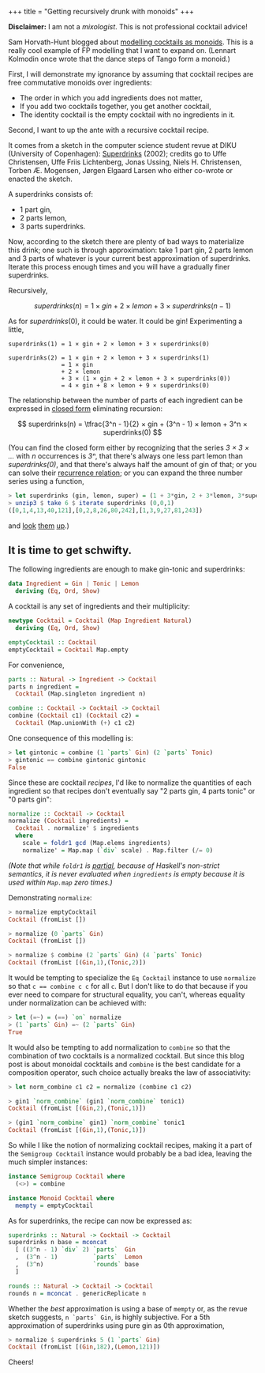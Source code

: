 +++
title = "Getting recursively drunk with monoids"
+++

**Disclaimer:** I am not a *mixologist*. This is not professional cocktail advice!

Sam Horvath-Hunt blogged about [modelling cocktails as monoids](https://dev.to/samhh/monoids-and-semigroups-2b94). This is a really cool example of FP modelling that I want to expand on. (Lennart Kolmodin once wrote that the dance steps of Tango form a monoid.)

First, I will demonstrate my ignorance by assuming that cocktail recipes are free commutative monoids over ingredients:

- The order in which you add ingredients does not matter,
- If you add two cocktails together, you get another cocktail,
- The identity cocktail is the empty cocktail with no ingredients in it.

Second, I want to up the ante with a recursive cocktail recipe.

It comes from a sketch in the computer science student revue at DIKU (University of Copenhagen): [Superdrinks](https://github.com/dikurevy/Public-Archive/blob/bb88d10bb88b69687f4448b83eeebcf526a81892/2002/sketches/RekursivDrink.tex) (2002); credits go to Uffe Christensen, Uffe Friis Lichtenberg, Jonas Ussing, Niels H. Christensen, Torben Æ. Mogensen, Jørgen Elgaard Larsen who either co-wrote or enacted the sketch.

A superdrinks consists of:
- 1 part gin,
- 2 parts lemon,
- 3 parts superdrinks.

Now, according to the sketch there are plenty of bad ways to materialize this drink; one such is through approximation: take 1 part gin, 2 parts lemon and 3 parts of whatever is your current best approximation of superdrinks. Iterate this process enough times and you will have a gradually finer superdrinks.

Recursively,

$$
superdrinks(n) = 1 × gin
               + 2 × lemon
               + 3 × superdrinks (n-1)
$$

As for $superdrinks(0)$, it could be water. It could be gin! Experimenting a little,

```
superdrinks(1) = 1 × gin + 2 × lemon + 3 × superdrinks(0)

superdrinks(2) = 1 × gin + 2 × lemon + 3 × superdrinks(1)
               = 1 × gin
               + 2 × lemon
               + 3 × (1 × gin + 2 × lemon + 3 × superdrinks(0))
               = 4 × gin + 8 × lemon + 9 × superdrinks(0)
```

The relationship between the number of parts of each ingredient can be expressed in [closed form](https://en.wikipedia.org/wiki/Closed-form_expression) eliminating recursion:

$$
superdrinks(n) = \tfrac{3^n - 1}{2} × gin
               + (3^n - 1) × lemon
               + 3^n × superdrinks(0)
$$

(You can find the closed form either by recognizing that the series *3 × 3 × ...* with *n* occurrences is *3ⁿ*, that there's always one less part lemon than *superdrinks(0)*, and that there's always half the amount of gin of that; or you can solve their [recurrence relation](https://en.wikipedia.org/wiki/Recurrence_relation); or you can expand the three number series using a function,

```haskell
> let superdrinks (gin, lemon, super) = (1 + 3*gin, 2 + 3*lemon, 3*super)
> unzip3 $ take 6 $ iterate superdrinks (0,0,1)
([0,1,4,13,40,121],[0,2,8,26,80,242],[1,3,9,27,81,243])
```

and [look](https://oeis.org/search?q=1%2C4%2C13%2C40%2C121) [them](https://oeis.org/search?q=2%2C8%2C26%2C80%2C242) [up](https://oeis.org/search?q=3%2C9%2C27%2C81%2C243).)

## It is time to get schwifty.

The following ingredients are enough to make gin-tonic and superdrinks:

```haskell
data Ingredient = Gin | Tonic | Lemon
  deriving (Eq, Ord, Show)
```

A cocktail is any set of ingredients and their multiplicity:

```haskell
newtype Cocktail = Cocktail (Map Ingredient Natural)
  deriving (Eq, Ord, Show)

emptyCocktail :: Cocktail
emptyCocktail = Cocktail Map.empty
```

For convenience,

```haskell
parts :: Natural -> Ingredient -> Cocktail
parts n ingredient =
  Cocktail (Map.singleton ingredient n)

combine :: Cocktail -> Cocktail -> Cocktail
combine (Cocktail c1) (Cocktail c2) =
  Cocktail (Map.unionWith (+) c1 c2)
```

One consequence of this modelling is:

```haskell
> let gintonic = combine (1 `parts` Gin) (2 `parts` Tonic)
> gintonic == combine gintonic gintonic
False
```

Since these are cocktail *recipes*, I'd like to normalize the quantities of each ingredient so that recipes don't eventually say "2 parts gin, 4 parts tonic" or "0 parts gin":

```haskell
normalize :: Cocktail -> Cocktail
normalize (Cocktail ingredients) =
  Cocktail . normalize' $ ingredients
  where
    scale = foldr1 gcd (Map.elems ingredients)
    normalize' = Map.map (`div` scale) . Map.filter (/= 0)
```

*(Note that while `foldr1` is [partial](https://wiki.haskell.org/Avoiding_partial_functions), because of Haskell's non-strict semantics, it is never evaluated when `ingredients` is empty because it is used within `Map.map` zero times.)*

Demonstrating `normalize`:

```haskell
> normalize emptyCocktail 
Cocktail (fromList [])

> normalize (0 `parts` Gin)
Cocktail (fromList [])

> normalize $ combine (2 `parts` Gin) (4 `parts` Tonic)
Cocktail (fromList [(Gin,1),(Tonic,2)])
```

It would be tempting to specialize the `Eq Cocktail` instance to use `normalize` so that `c == combine c c` for all `c`. But I don't like to do that because if you ever need to compare for structural equality, you can't, whereas equality under normalization can be achieved with:

```haskell
> let (=~) = (==) `on` normalize
> (1 `parts` Gin) =~ (2 `parts` Gin)
True
```

It would also be tempting to add normalization to `combine` so that the combination of two cocktails is a normalized cocktail. But since this blog post is about monoidal cocktails and `combine` is the best candidate for a composition operator, such choice actually breaks the law of associativity:

```haskell
> let norm_combine c1 c2 = normalize (combine c1 c2)

> gin1 `norm_combine` (gin1 `norm_combine` tonic1)
Cocktail (fromList [(Gin,2),(Tonic,1)])

> (gin1 `norm_combine` gin1) `norm_combine` tonic1
Cocktail (fromList [(Gin,1),(Tonic,1)])
```

So while I like the notion of normalizing cocktail recipes, making it a part of the `Semigroup Cocktail` instance would probably be a bad idea, leaving the much simpler instances:

```haskell
instance Semigroup Cocktail where
  (<>) = combine

instance Monoid Cocktail where
  mempty = emptyCocktail
```

As for superdrinks, the recipe can now be expressed as:

```haskell
superdrinks :: Natural -> Cocktail -> Cocktail
superdrinks n base = mconcat
  [ ((3^n - 1) `div` 2) `parts`  Gin
  ,  (3^n - 1)          `parts`  Lemon
  ,  (3^n)              `rounds` base
  ]

rounds :: Natural -> Cocktail -> Cocktail
rounds n = mconcat . genericReplicate n
```

Whether the *best* approximation is using a base of `mempty` or, as the revue sketch suggests, ``n `parts` Gin``, is highly subjective. For a 5th approximation of superdrinks using pure gin as 0th approximation,

```haskell
> normalize $ superdrinks 5 (1 `parts` Gin)
Cocktail (fromList [(Gin,182),(Lemon,121)])
```

Cheers!